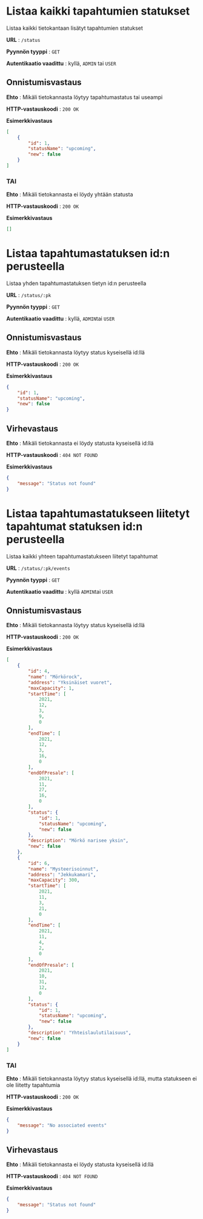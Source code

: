 # Listaa kaikki tapahtumien statukset
Listaa kaikki tietokantaan lisätyt tapahtumien statukset

**URL** : `/status`

**Pyynnön tyyppi** : `GET`

**Autentikaatio vaadittu** : kyllä, `ADMIN` tai `USER`

## Onnistumisvastaus

**Ehto** : Mikäli tietokannasta löytyy tapahtumastatus tai useampi

**HTTP-vastauskoodi** : `200 OK`

**Esimerkkivastaus**

```json
[
    {
        "id": 1,
        "statusName": "upcoming",
        "new": false
    }
]
```
### TAI

**Ehto** : Mikäli tietokannasta ei löydy yhtään statusta

**HTTP-vastauskoodi** : `200 OK`

**Esimerkkivastaus**

```json
[]
```

# Listaa tapahtumastatuksen id:n perusteella
Listaa yhden tapahtumastatuksen tietyn id:n perusteella

**URL** : `/status/:pk`

**Pyynnön tyyppi** : `GET`

**Autentikaatio vaadittu** : kyllä, `ADMIN`tai `USER`

## Onnistumisvastaus

**Ehto** : Mikäli tietokannasta löytyy status kyseisellä id:llä

**HTTP-vastauskoodi** : `200 OK`

**Esimerkkivastaus**

```json
{
    "id": 1,
    "statusName": "upcoming",
    "new": false
}
```
## Virhevastaus

**Ehto** : Mikäli tietokannasta ei löydy statusta kyseisellä id:llä

**HTTP-vastauskoodi** : `404 NOT FOUND`

**Esimerkkivastaus**

```json
{
    "message": "Status not found"
}
```

# Listaa tapahtumastatukseen liitetyt tapahtumat statuksen id:n perusteella
Listaa kaikki yhteen tapahtumastatukseen liitetyt tapahtumat

**URL** : `/status/:pk/events`

**Pyynnön tyyppi** : `GET`

**Autentikaatio vaadittu** : kyllä `ADMIN`tai `USER`

## Onnistumisvastaus

**Ehto** : Mikäli tietokannasta löytyy status kyseisellä id:llä

**HTTP-vastauskoodi** : `200 OK`

**Esimerkkivastaus**

```json
[
    {
        "id": 4,
        "name": "Mörkörock",
        "address": "Yksinäiset vuoret",
        "maxCapacity": 1,
        "startTime": [
            2021,
            12,
            3,
            9,
            0
        ],
        "endTime": [
            2021,
            12,
            3,
            16,
            0
        ],
        "endOfPresale": [
            2021,
            11,
            27,
            16,
            0
        ],
        "status": {
            "id": 1,
            "statusName": "upcoming",
            "new": false
        },
        "description": "Mörkö narisee yksin",
        "new": false
    },
    {
        "id": 6,
        "name": "Mysteerisoinnut",
        "address": "Jekkukamari",
        "maxCapacity": 300,
        "startTime": [
            2021,
            11,
            3,
            21,
            0
        ],
        "endTime": [
            2021,
            11,
            4,
            2,
            0
        ],
        "endOfPresale": [
            2021,
            10,
            31,
            12,
            0
        ],
        "status": {
            "id": 1,
            "statusName": "upcoming",
            "new": false
        },
        "description": "Yhteislaulutilaisuus",
        "new": false
    }
]
```

### TAI

**Ehto** : Mikäli tietokannasta löytyy status kyseisellä id:llä, mutta statukseen ei ole liitetty tapahtumia

**HTTP-vastauskoodi** : `200 OK`

**Esimerkkivastaus**

```json
{
    "message": "No associated events"
}
```

## Virhevastaus

**Ehto** : Mikäli tietokannasta ei löydy statusta kyseisellä id:llä

**HTTP-vastauskoodi** : `404 NOT FOUND`

**Esimerkkivastaus**

```json
{
    "message": "Status not found"
}
```